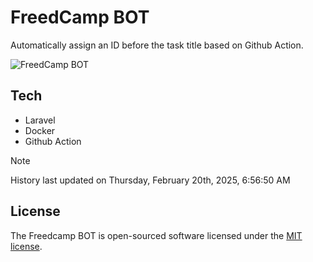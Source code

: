 # FreedCamp BOT

Automatically assign an ID before the task title based on Github Action.

![FreedCamp BOT](https://repository-images.githubusercontent.com/737932867/7d34798b-2680-471c-b089-a78a718d3d6a)

## Tech

- Laravel
- Docker
- Github Action

> [!NOTE]  
> History last updated on Thursday, February 20th, 2025, 6:56:50 AM

## License

The Freedcamp BOT is open-sourced software licensed under the [MIT license](https://opensource.org/licenses/MIT).
